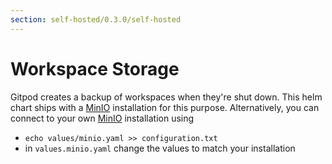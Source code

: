 ```yaml
---
section: self-hosted/0.3.0/self-hosted
---
```


<script context="module">
  export const prerender = true;
</script>

# Workspace Storage

Gitpod creates a backup of workspaces when they're shut down.
This helm chart ships with a [MinIO](https://min.io/) installation for this purpose.
Alternatively, you can connect to your own [MinIO](https://min.io/) installation using

- `echo values/minio.yaml >> configuration.txt`
- in `values.minio.yaml` change the values to match your installation
